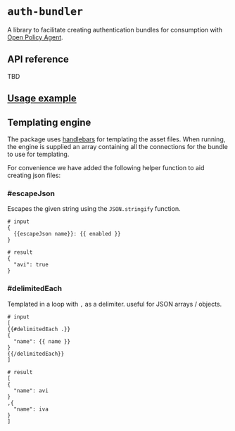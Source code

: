 # `auth-bundler`

A library to facilitate creating authentication bundles for consumption with [Open Policy Agent](https://www.openpolicyagent.org/docs/latest/management-bundles/).

## API reference

TBD

## [Usage example](./example/)

## Templating engine

The package uses [handlebars](https://handlebarsjs.com/) for templating the asset files.
When running, the engine is supplied an array containing all the connections for the bundle to use for templating.

For convenience we have added the following helper function to aid creating json files:

### #escapeJson

Escapes the given string using the `JSON.stringify` function.

```
# input
{
  {{escapeJson name}}: {{ enabled }}
}

# result
{
  "avi": true
}
```

### #delimitedEach

Templated in a loop with `,` as a delimiter. useful for JSON arrays / objects.

```
# input
[
{{#delimitedEach .}}
{
  "name": {{ name }}
}
{{/delimitedEach}}
]

# result
[
{
  "name": avi
}
,{
  "name": iva
}
]
```

